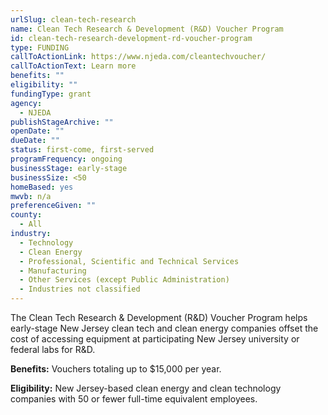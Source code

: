 ```yaml
---
urlSlug: clean-tech-research
name: Clean Tech Research & Development (R&D) Voucher Program
id: clean-tech-research-development-rd-voucher-program
type: FUNDING
callToActionLink: https://www.njeda.com/cleantechvoucher/
callToActionText: Learn more
benefits: ""
eligibility: ""
fundingType: grant
agency:
  - NJEDA
publishStageArchive: ""
openDate: ""
dueDate: ""
status: first-come, first-served
programFrequency: ongoing
businessStage: early-stage
businessSize: <50
homeBased: yes
mwvb: n/a
preferenceGiven: ""
county:
  - All
industry:
  - Technology
  - Clean Energy
  - Professional, Scientific and Technical Services
  - Manufacturing
  - Other Services (except Public Administration)
  - Industries not classified
---
```

The Clean Tech Research & Development (R&D) Voucher Program helps early-stage New Jersey clean tech and clean energy companies offset the cost of accessing equipment at participating New Jersey university or federal labs for R&D.

**Benefits:** Vouchers totaling up to $15,000 per year.

**Eligibility:** New Jersey-based clean energy and clean technology companies with 50 or fewer full-time equivalent employees.